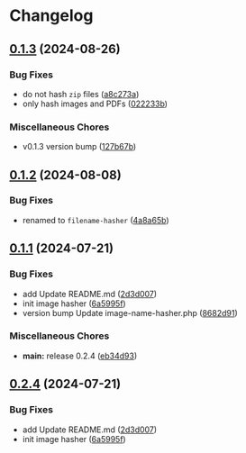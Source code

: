 # Changelog

## [0.1.3](https://github.com/devuri/wp-filename-hasher/compare/v0.1.2...v0.1.3) (2024-08-26)


### Bug Fixes

* do not hash `zip` files ([a8c273a](https://github.com/devuri/wp-filename-hasher/commit/a8c273aee844a510bfc79e9938415071f9bb1c96))
* only hash images and PDFs ([022233b](https://github.com/devuri/wp-filename-hasher/commit/022233b033ec27152aa24e0f6af61629e5122d68))


### Miscellaneous Chores

* v0.1.3 version bump ([127b67b](https://github.com/devuri/wp-filename-hasher/commit/127b67ba37cd7f444d9151a6699271233d8985c0))

## [0.1.2](https://github.com/devuri/wp-filename-hasher/compare/v0.1.1...v0.1.2) (2024-08-08)


### Bug Fixes

* renamed to `filename-hasher` ([4a8a65b](https://github.com/devuri/wp-filename-hasher/commit/4a8a65b3cdbe891a8e6f3796a38411a5cf4faff7))

## [0.1.1](https://github.com/devuri/image-name-hasher/compare/v0.1.0...v0.1.1) (2024-07-21)


### Bug Fixes

* add Update README.md ([2d3d007](https://github.com/devuri/image-name-hasher/commit/2d3d007c93e3626663ad24d7a212ac372b9fb4b6))
* init image hasher ([6a5995f](https://github.com/devuri/image-name-hasher/commit/6a5995f00e232e7e5fa89616f845caee60915f89))
* version bump Update image-name-hasher.php ([8682d91](https://github.com/devuri/image-name-hasher/commit/8682d911f0008c7c8b7393a7c2db5e53d4331536))


### Miscellaneous Chores

* **main:** release 0.2.4 ([eb34d93](https://github.com/devuri/image-name-hasher/commit/eb34d93471fcd7bf79e8ecb058c644cf973ef566))

## [0.2.4](https://github.com/devuri/image-name-hasher/compare/v0.2.3...v0.2.4) (2024-07-21)


### Bug Fixes

* add Update README.md ([2d3d007](https://github.com/devuri/image-name-hasher/commit/2d3d007c93e3626663ad24d7a212ac372b9fb4b6))
* init image hasher ([6a5995f](https://github.com/devuri/image-name-hasher/commit/6a5995f00e232e7e5fa89616f845caee60915f89))
